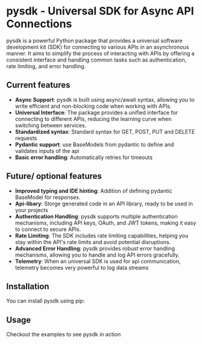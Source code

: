# pysdk - Universal SDK for Async API Connections

pysdk is a powerful Python package that provides a universal software development kit (SDK) for connecting to various APIs in an asynchronous manner. It aims to simplify the process of interacting with APIs by offering a consistent interface and handling common tasks such as authentication, rate limiting, and error handling.

## Current features

- **Async Support**: pysdk is built using async/await syntax, allowing you to write efficient and non-blocking code when working with APIs.
- **Universal Interface**: The package provides a unified interface for connecting to different APIs, reducing the learning curve when switching between services.
- **Standardized syntax**: Standard syntax for GET, POST, PUT and DELETE requests
- **Pydantic support**: use BaseModels from pydantic to define and validates inputs of the api
- **Basic error handling**: Automatically retries for timeouts

## Future/ optional features

- **Improved typing and IDE hinting**: Addition of defining pydantic BaseModel for responses.
- **Api-libary**: Storge generated code in an API library, ready to be used in your projects
- **Authentication Handling**: pysdk supports multiple authentication mechanisms, including API keys, OAuth, and JWT tokens, making it easy to connect to secure APIs.
- **Rate Limiting**: The SDK includes rate limiting capabilities, helping you stay within the API's rate limits and avoid potential disruptions.
- **Advanced Error Handling**: pysdk provides robust error handling mechanisms, allowing you to handle and log API errors gracefully.
- **Telemetry**: When an universal SDK is used for api communication, telemetry becomes very powerful to log data streams

## Installation

You can install pysdk using pip:

## Usage
Checkout the examples to see pysdk in action
